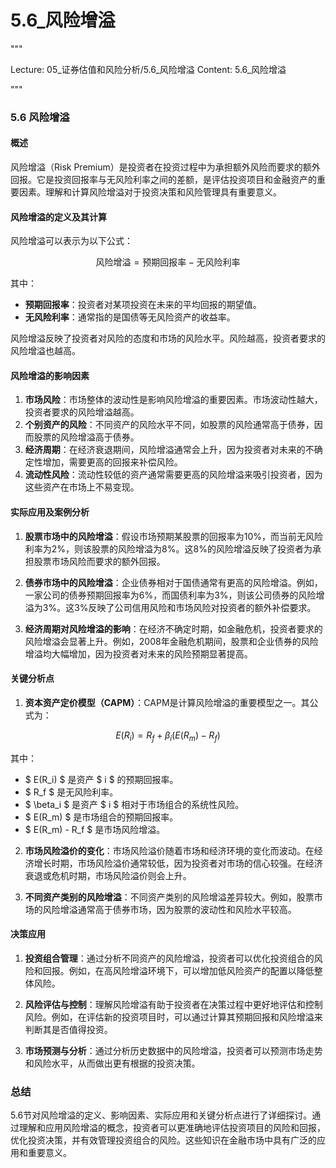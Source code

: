 # 5.6_风险增溢

"""

Lecture: 05_证券估值和风险分析/5.6_风险增溢
Content: 5.6_风险增溢

"""

### 5.6 风险增溢

#### 概述
风险增溢（Risk Premium）是投资者在投资过程中为承担额外风险而要求的额外回报。它是投资回报率与无风险利率之间的差额，是评估投资项目和金融资产的重要因素。理解和计算风险增溢对于投资决策和风险管理具有重要意义。

#### 风险增溢的定义及其计算
风险增溢可以表示为以下公式：

$$ \text{风险增溢} = \text{预期回报率} - \text{无风险利率} $$

其中：
- **预期回报率**：投资者对某项投资在未来的平均回报的期望值。
- **无风险利率**：通常指的是国债等无风险资产的收益率。

风险增溢反映了投资者对风险的态度和市场的风险水平。风险越高，投资者要求的风险增溢也越高。

#### 风险增溢的影响因素

1. **市场风险**：市场整体的波动性是影响风险增溢的重要因素。市场波动性越大，投资者要求的风险增溢越高。
2. **个别资产的风险**：不同资产的风险水平不同，如股票的风险通常高于债券，因而股票的风险增溢高于债券。
3. **经济周期**：在经济衰退期间，风险增溢通常会上升，因为投资者对未来的不确定性增加，需要更高的回报来补偿风险。
4. **流动性风险**：流动性较低的资产通常需要更高的风险增溢来吸引投资者，因为这些资产在市场上不易变现。

#### 实际应用及案例分析

1. **股票市场中的风险增溢**：假设市场预期某股票的回报率为10%，而当前无风险利率为2%，则该股票的风险增溢为8%。这8%的风险增溢反映了投资者为承担股票市场风险而要求的额外回报。

2. **债券市场中的风险增溢**：企业债券相对于国债通常有更高的风险增溢。例如，一家公司的债券预期回报率为6%，而国债利率为3%，则该公司债券的风险增溢为3%。这3%反映了公司信用风险和市场风险对投资者的额外补偿要求。

3. **经济周期对风险增溢的影响**：在经济不确定时期，如金融危机，投资者要求的风险增溢会显著上升。例如，2008年金融危机期间，股票和企业债券的风险增溢均大幅增加，因为投资者对未来的风险预期显著提高。

#### 关键分析点

1. **资本资产定价模型（CAPM）**：CAPM是计算风险增溢的重要模型之一。其公式为：

$$ E(R_i) = R_f + \beta_i (E(R_m) - R_f) $$

其中：
- $ E(R_i) $ 是资产 $ i $ 的预期回报率。
- $ R_f $ 是无风险利率。
- $ \beta_i $ 是资产 $ i $ 相对于市场组合的系统性风险。
- $ E(R_m) $ 是市场组合的预期回报率。
- $ E(R_m) - R_f $ 是市场风险增溢。

2. **市场风险溢价的变化**：市场风险溢价随着市场和经济环境的变化而波动。在经济增长时期，市场风险溢价通常较低，因为投资者对市场的信心较强。在经济衰退或危机时期，市场风险溢价则会上升。

3. **不同资产类别的风险增溢**：不同资产类别的风险增溢差异较大。例如，股票市场的风险增溢通常高于债券市场，因为股票的波动性和风险水平较高。

#### 决策应用

1. **投资组合管理**：通过分析不同资产的风险增溢，投资者可以优化投资组合的风险和回报。例如，在高风险增溢环境下，可以增加低风险资产的配置以降低整体风险。

2. **风险评估与控制**：理解风险增溢有助于投资者在决策过程中更好地评估和控制风险。例如，在评估新的投资项目时，可以通过计算其预期回报和风险增溢来判断其是否值得投资。

3. **市场预测与分析**：通过分析历史数据中的风险增溢，投资者可以预测市场走势和风险水平，从而做出更有根据的投资决策。

### 总结
5.6节对风险增溢的定义、影响因素、实际应用和关键分析点进行了详细探讨。通过理解和应用风险增溢的概念，投资者可以更准确地评估投资项目的风险和回报，优化投资决策，并有效管理投资组合的风险。这些知识在金融市场中具有广泛的应用和重要意义。